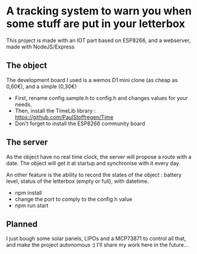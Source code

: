 # A tracking system to warn you when some stuff are put in your letterbox

This project is made with an IOT part based on ESP8266, and a webserver,
made with NodeJS/Express


## The object

The development board I used is a wemos D1 mini clone (as cheap as 0,60€),
and a simple (0,30€)

- First, rename config.sample.h to config.h and changes values for your needs.
- Then, install the TimeLib library : https://github.com/PaulStoffregen/Time
- Don't forget to install the ESP8266 community board


## The server

As the object have no real time clock, the server will propose a route with
a date. The object will get it at startup and synchronise with it every day.

An other feature is the ability to record the states of the object : battery
level, status of the letterbox (empty or full), with datetime.

- npm install
- change the port to comply to the config.h value
- npm run start


## Planned

I just bough some solar panels, LIPOs and a MCP73871 to control all that,
and make the project autonomous :) I'll share my work here in the future...